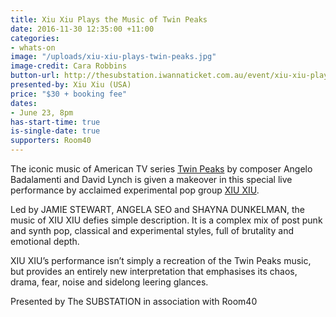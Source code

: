 ```yaml
---
title: Xiu Xiu Plays the Music of Twin Peaks
date: 2016-11-30 12:35:00 +11:00
categories:
- whats-on
image: "/uploads/xiu-xiu-plays-twin-peaks.jpg"
image-credit: Cara Robbins
button-url: http://thesubstation.iwannaticket.com.au/event/xiu-xiu-plays-the-music-of-twin-peaks-MTIwNjE
presented-by: Xiu Xiu (USA)
price: "$30 + booking fee"
dates:
- June 23, 8pm
has-start-time: true
is-single-date: true
supporters: Room40
---
```


The iconic music of American TV series [Twin Peaks](https://en.wikipedia.org/wiki/Twin_Peaks) by composer Angelo Badalamenti and David Lynch is given a makeover in this special live performance by acclaimed experimental pop group [XIU XIU](http://www.xiuxiu.org/).

Led by JAMIE STEWART, ANGELA SEO and SHAYNA DUNKELMAN, the music of XIU XIU defies simple description. It is a complex mix of post punk and synth pop, classical and experimental styles, full of brutality and emotional depth.

XIU XIU’s performance isn’t simply a recreation of the Twin Peaks music, but provides an entirely new interpretation that emphasises its chaos, drama, fear, noise and sidelong leering glances. 

Presented by The SUBSTATION in association with Room40